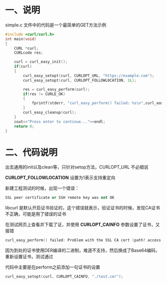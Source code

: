 # 一、说明

simple.c 文件中的代码是一个最简单的GET方法示例

```c++
#include <curl/curl.h>
int main(void)
{
    CURL *curl;
    CURLcode res;

    curl = curl_easy_init();
    if(curl) 
    {
        curl_easy_setopt(curl, CURLOPT_URL, "https://example.com");
        curl_easy_setopt(curl, CURLOPT_FOLLOWLOCATION, 1L);

        res = curl_easy_perform(curl);
        if(res != CURLE_OK)
        {
            fprintf(stderr, "curl_easy_perform() failed: %s\n",curl_easy_strerror(res));
        }
        curl_easy_cleanup(curl);
    }
    cout<<"Press enter to continue..."<<endl;
    return 0;
}
```

# 二、代码说明

出去通用的init以及clean等，只针对setop方法，CURLOPT_URL 不必细说

**CURLOPT_FOLLOWLOCATION** 设置为1表示支持重定向

新建工程测试的时候，出现一个错误：

```c++
SSL peer certificate or SSH remote key was not OK
```

libcurl 是默认开启证书验证的，这个错误就表示，验证证书的时候，发现CA证书不正确，可能是用了错误的证书

在测试网页上查看并下载了证，并使用 **CURLOPT_CAINFO** 参数设置了证书，又报错

```c++
curl_easy_perform() failed: Problem with the SSL CA cert (path? access rights?)
```

因为到处的证书使用DER编译的二进制，难道不支持，然后换成了Base64编码，重新设置证书，测试通过

代码中主要是在perform之前添加一句证书的设置

```c++
curl_easy_setopt(curl, CURLOPT_CAINFO, "./test.cer");
```


